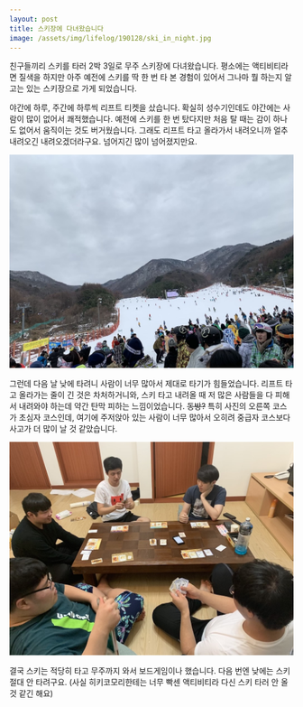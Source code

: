 ```yaml
---
layout: post
title: 스키장에 다녀왔습니다
image: /assets/img/lifelog/190128/ski_in_night.jpg
---
```


친구들끼리 스키를 타러 2박 3일로 무주 스키장에 다녀왔습니다.
평소에는 액티비티라면 질색을 하지만 아주 예전에 스키를 딱 한 번 타 본 경험이 있어서 그나마 뭘 하는지 알고는 있는 스키장으로 가게 되었습니다.

야간에 하루, 주간에 하루씩 리프트 티켓을 샀습니다. 확실히 성수기인데도 야간에는 사람이 많이 없어서 쾌적했습니다.
예전에 스키를 한 번 탔다지만 처음 탈 때는 감이 하나도 없어서 움직이는 것도 버거웠습니다.
그래도 리프트 타고 올라가서 내려오니까 얼추 내려오긴 내려오겠더라구요. 넘어지긴 많이 넘어졌지만요.

![ski_in_afternoon](/assets/img/lifelog/190128/ski_in_afternoon.jpg)

그런데 다음 날 낮에 타려니 사람이 너무 많아서 제대로 타기가 힘들었습니다.
리프트 타고 올라가는 줄이 긴 것은 차처하거니와,
스키 타고 내려올 때 저 많은 사람들을 다 피해서 내려와야 하는데 약간 탄막 피하는 느낌이었습니다. ~~동방?~~
특히 사진의 오른쪽 코스가 초심자 코스인데, 여기에 주저앉아 있는 사람이 너무 많아서
오히려 중급자 코스보다 사고가 더 많이 날 것 같았습니다.

![boardgame](/assets/img/lifelog/190128/boardgame.jpg)

결국 스키는 적당히 타고 무주까지 와서 보드게임이나 했습니다.
다음 번엔 낮에는 스키 절대 안 타려구요. (사실 히키코모리한테는 너무 빡센 액티비티라 다신 스키 타러 안 올 것 같긴 해요)
